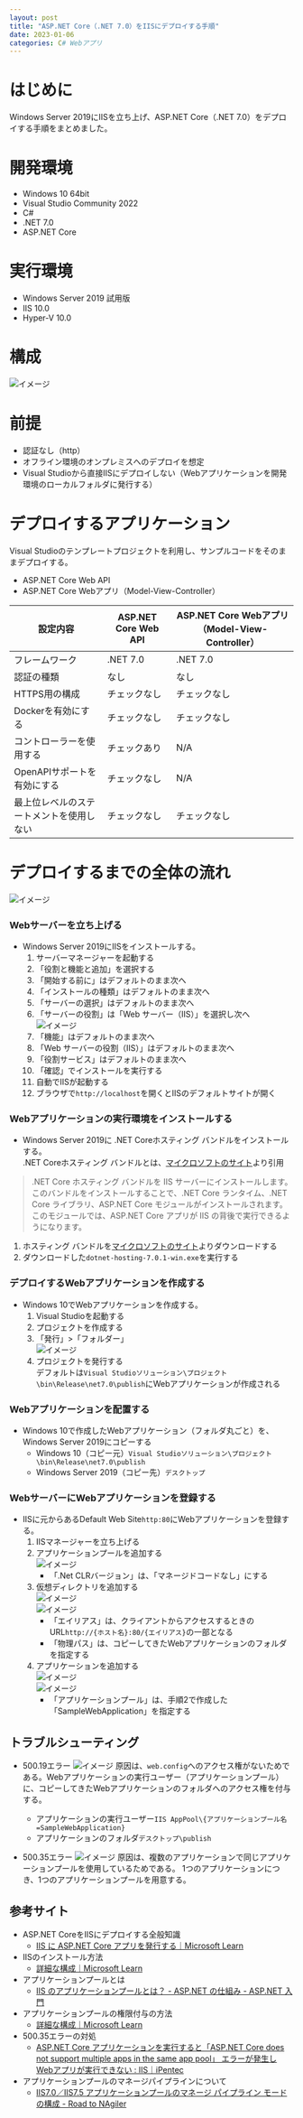 ```yaml
---
layout: post
title: "ASP.NET Core（.NET 7.0）をIISにデプロイする手順"
date: 2023-01-06
categories: C# Webアプリ
---
```

# はじめに
Windows Server 2019にIISを立ち上げ、ASP.NET Core（.NET 7.0）をデプロイする手順をまとめました。

# 開発環境
+ Windows 10 64bit
+ Visual Studio Community 2022
+ C#
+ .NET 7.0
+ ASP.NET Core

# 実行環境
+ Windows Server 2019 試用版
+ IIS 10.0
+ Hyper-V 10.0

# 構成
![イメージ](/assets/img/デプロイ構成図.png)

# 前提
+ 認証なし（http）
+ オフライン環境のオンプレミスへのデプロイを想定
+ Visual Studioから直接IISにデプロイしない（Webアプリケーションを開発環境のローカルフォルダに発行する）

# デプロイするアプリケーション
Visual Studioのテンプレートプロジェクトを利用し、サンプルコードをそのままデプロイする。
+ ASP.NET Core Web API
+ ASP.NET Core Webアプリ（Model-View-Controller）

| 設定内容 | ASP.NET Core Web API | ASP.NET Core Webアプリ（Model-View-Controller） |
| --- | --- | --- |
| フレームワーク | .NET 7.0 | .NET 7.0 |
| 認証の種類 | なし | なし |
| HTTPS用の構成 | チェックなし | チェックなし |
| Dockerを有効にする | チェックなし | チェックなし |
| コントローラーを使用する | チェックあり | N/A |
| OpenAPIサポートを有効にする | チェックなし | N/A |
| 最上位レベルのステートメントを使用しない | チェックなし | チェックなし |

# デプロイするまでの全体の流れ
![イメージ](/assets/img/デプロイするまでの全体の流れ.png)

### Webサーバーを立ち上げる
+ Windows Server 2019にIISをインストールする。
  1. サーバーマネージャーを起動する
  1. 「役割と機能と追加」を選択する
  1. 「開始する前に」はデフォルトのまま次へ
  1. 「インストールの種類」はデフォルトのまま次へ
  1. 「サーバーの選択」はデフォルトのまま次へ
  1. 「サーバーの役割」は「Web サーバー（IIS）」を選択し次へ
    <br>![イメージ](/assets/img/Webサーバー.png)
  1. 「機能」はデフォルトのまま次へ
  1. 「Web サーバーの役割（IIS）」はデフォルトのまま次へ
  1. 「役割サービス」はデフォルトのまま次へ
  1. 「確認」でインストールを実行する
  1. 自動でIISが起動する
  1. ブラウザで`http://localhost`を開くとIISのデフォルトサイトが開く

### Webアプリケーションの実行環境をインストールする
+ Windows Server 2019に .NET Coreホスティング バンドルをインストールする。
<br>.NET Coreホスティング バンドルとは、[マイクロソフトのサイト](https://learn.microsoft.com/ja-jp/aspnet/core/tutorials/publish-to-iis?view=aspnetcore-7.0&tabs=visual-studio)より引用
> .NET Core ホスティング バンドルを IIS サーバーにインストールします。 このバンドルをインストールすることで、.NET Core ランタイム、.NET Core ライブラリ、ASP.NET Core モジュールがインストールされます。 このモジュールでは、ASP.NET Core アプリが IIS の背後で実行できるようになります。

  1. ホスティング バンドルを[マイクロソフトのサイト](https://dotnet.microsoft.com/en-us/download/dotnet/thank-you/runtime-aspnetcore-7.0.1-windows-hosting-bundle-installer)よりダウンロードする
  1. ダウンロードした`dotnet-hosting-7.0.1-win.exe`を実行する

### デプロイするWebアプリケーションを作成する
+ Windows 10でWebアプリケーションを作成する。
  1. Visual Studioを起動する
  1. プロジェクトを作成する
  1. 「発行」>「フォルダー」
    <br>![イメージ](/assets/img/プロジェクト発行.png)
  1. プロジェクトを発行する
    <br>デフォルトは`Visual Studioソリューション\プロジェクト\bin\Release\net7.0\publish`にWebアプリケーションが作成される

### Webアプリケーションを配置する
+ Windows 10で作成したWebアプリケーション（フォルダ丸ごと）を、Windows Server 2019にコピーする
  + Windows 10（コピー元）`Visual Studioソリューション\プロジェクト\bin\Release\net7.0\publish`
  + Windows Server 2019（コピー先）`デスクトップ`

### WebサーバーにWebアプリケーションを登録する
+ IISに元からあるDefault Web Site`http:80`にWebアプリケーションを登録する。
  1. IISマネージャーを立ち上げる
  1. アプリケーションプールを追加する
    <br>![イメージ](/assets/img/アプリケーションプールの追加_asp_net_core.png)
     + 「.Net CLRバージョン」は、「マネージドコードなし」にする
  1. 仮想ディレクトリを追加する
    <br>![イメージ](/assets/img/仮想ディレクトリの追加.png)
    <br>![イメージ](/assets/img/仮想ディレクトリの設定_asp_net_core.png)
     + 「エイリアス」は、クライアントからアクセスするときのURL`http://{ホスト名}:80/{エイリアス}`の一部となる
     + 「物理パス」は、コピーしてきたWebアプリケーションのフォルダを指定する
  1. アプリケーションを追加する
    <br>![イメージ](/assets/img/アプリケーションへの変換.png)
    <br>![イメージ](/assets/img/アプリケーションの追加_asp_net_core.png)
     + 「アプリケーションプール」は、手順2で作成した「SampleWebApplication」を指定する

## トラブルシューティング
+ 500.19エラー
![イメージ](/assets/img/トラブルシューティング_HTTPエラー500.19_asp_net_core.png)
原因は、`web.config`へのアクセス権がないためである。Webアプリケーションの実行ユーザー（アプリケーションプール）に、コピーしてきたWebアプリケーションのフォルダへのアクセス権を付与する。
  + アプリケーションの実行ユーザー`IIS AppPool\{アプリケーションプール名=SampleWebApplication}`
  + アプリケーションのフォルダ`デスクトップ\publish`

+ 500.35エラー
![イメージ](/assets/img/トラブルシューティング_HTTPエラー500.35.png)
原因は、複数のアプリケーションで同じアプリケーションプールを使用しているためである。
1つのアプリケーションにつき、1つのアプリケーションプールを用意する。

## 参考サイト
+ ASP.NET CoreをIISにデプロイする全般知識
  + [IIS に ASP.NET Core アプリを発行する｜Microsoft Learn](https://learn.microsoft.com/ja-jp/aspnet/core/tutorials/publish-to-iis?view=aspnetcore-7.0&tabs=visual-studio)
+ IISのインストール方法
  + [詳細な構成｜Microsoft Learn](https://learn.microsoft.com/ja-jp/aspnet/core/host-and-deploy/iis/advanced?view=aspnetcore-7.0#iis-configuration) 
+ アプリケーションプールとは
  + [IIS のアプリケーションプールとは？ - ASP.NET の仕組み - ASP.NET 入門](https://aspnet.keicode.com/aspnet/aspnet-apppool.php) 
+ アプリケーションプールの権限付与の方法
  + [詳細な構成｜Microsoft Learn](https://learn.microsoft.com/ja-jp/aspnet/core/host-and-deploy/iis/advanced?view=aspnetcore-7.0#application-pool-identity)
+ 500.35エラーの対処
  + [ASP.NET Core アプリケーションを実行すると「ASP.NET Core does not support multiple apps in the same app pool」 エラーが発生しWebアプリが実行できない : IIS｜iPentec](https://www.ipentec.com/document/asp-net-core-error-500-35-asp-net-core-does-not-support-multiple-apps-in-the-same-app-pool)
+ アプリケーションプールのマネージパイプラインについて
  + [ IIS7.0／IIS7.5 アプリケーションプールのマネージ パイプライン モードの構成 - Road to NAgiler](https://kumat.hatenadiary.org/entry/20101123/p1)

